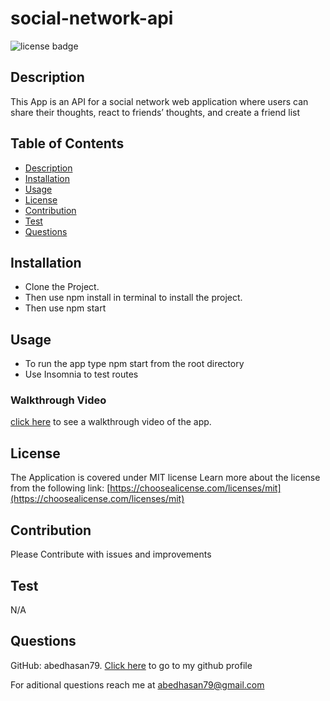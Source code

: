 # social-network-api

![license badge](https://img.shields.io/badge/license-MIT-success)

## Description

This App is an API for a social network web application where users can share their thoughts, react to friends’ thoughts, and create a friend list

## Table of Contents

- [Description](#Description)
- [Installation](#Installation)
- [Usage](#Usage)
- [License](#License)
- [Contribution](#Contribution)
- [Test](#Test)
- [Questions](#Questions)


## Installation

- Clone the Project.
- Then use npm install in terminal to install the project.
- Then use npm start 

## Usage

- To run the app type npm start from the root directory
- Use Insomnia to test routes

### Walkthrough Video
[click here](https://app.castify.com/watch/b668a49b-2174-4a9b-b6a1-04063de3c694) to see a walkthrough video of the app.

## License
The Application is covered under MIT license
Learn more about the license from the following link: [https://choosealicense.com/licenses/mit](https://choosealicense.com/licenses/mit)

## Contribution

Please Contribute with issues and improvements

## Test

N/A

## Questions

GitHub: abedhasan79. [Click here](https://github.com/abedhasan79) to go to my github profile

For aditional questions reach me at abedhasan79@gmail.com